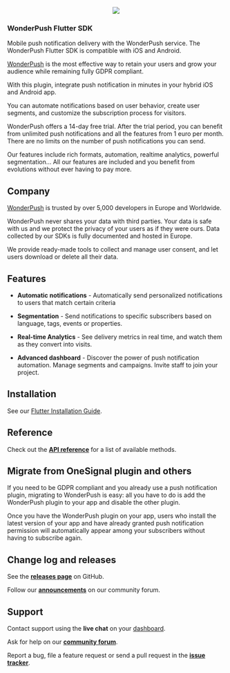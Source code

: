 <p align="center"><img src="https://cdn.by.wonderpush.com/assets/images/logo/logo-type-512x85.png"></p>

### WonderPush Flutter SDK

Mobile push notification delivery with the WonderPush service. The WonderPush Flutter SDK is compatible with iOS and Android.

[WonderPush](https://www.wonderpush.com) is the most effective way to retain your users and grow your audience while remaining fully GDPR compliant.

With this plugin, integrate push notification in minutes in your hybrid iOS and Android app.

You can automate notifications based on user behavior, create user segments, and customize the subscription process for visitors.

WonderPush offers a 14-day free trial.
After the trial period, you can benefit from unlimited push notifications and all the features from 1 euro per month. There are no limits on the number of push notifications you can send.

Our features include rich formats, automation, realtime analytics, powerful segmentation... All our features are included and you benefit from evolutions without ever having to pay more.

## Company
[WonderPush](https://www.wonderpush.com) is trusted by over 5,000 developers in Europe and Worldwide.

WonderPush never shares your data with third parties. Your data is safe with us and we protect the privacy of your users as if they were ours. Data collected by our SDKs is fully documented and hosted in Europe.

We provide ready-made tools to collect and manage user consent, and let users download or delete all their data.

## Features
* **Automatic notifications** - Automatically send personalized notifications to users that match certain criteria
* **Segmentation** - Send notifications to specific subscribers based on language, tags, events or properties.

* **Real-time Analytics** - See delivery metrics in real time, and watch them as they convert into visits.

* **Advanced dashboard** - Discover the power of push notification automation. Manage segments and campaigns. Invite staff to join your project.

## Installation

See our [Flutter Installation Guide](https://docs.wonderpush.com/docs/flutter-push-notifications).

## Reference

Check out the [**API reference**](https://docs.wonderpush.com/docs/flutter-push-notifications) for a list of available methods.

## Migrate from OneSignal plugin and others
If you need to be GDPR compliant and you already use a push notification plugin, migrating to WonderPush is easy: all you have to do is add the WonderPush plugin to your app and disable the other plugin.

Once you have the WonderPush plugin on your app, users who install the latest version of your app and have already granted push notification permission will automatically appear among your subscribers without having to subscribe again.


## Change log and releases

See the [**releases page**](https://github.com/wonderpush/wonderpush-flutter-sdk/releases) on GitHub.

Follow our [**announcements**](https://discuss.wonderpush.com/c/announcements) on our community forum.

## Support

Contact support using the **live chat** on your [dashboard](https://dashboard.wonderpush.com/).

Ask for help on our [**community forum**](https://discuss.wonderpush.com/c/support).

Report a bug, file a feature request or send a pull request in the [**issue tracker**](https://github.com/wonderpush/wonderpush-flutter-sdk/issues).

